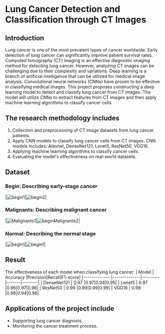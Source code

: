 # Lung Cancer Detection and Classification through CT Images
## Introduction
Lung cancer is one of the most prevalent types of cancer worldwide. Early detection of lung cancer can significantly improve patient survival rates. Computed tomography (CT) imaging is an effective diagnostic imaging method for detecting lung cancer. However, analyzing CT images can be challenging due to their complexity and variations.
Deep learning is a branch of artificial intelligence that can be utilized for medical image analysis. Convolutional neural networks (CNNs) have proven to be effective in classifying medical images.
This project proposes constructing a deep learning model to detect and classify lung cancer from CT images. The model will utilize CNNs to extract features from CT images and then apply machine learning algorithms to classify cancer cells.

## The research methodology includes
1. Collection and preprocessing of CT image datasets from lung cancer patients.
2. Apply CNN models to classify lung cancer cells from CT images. CNN models includes: Alexnet, DenseNet121, Lenet5, ResNet50, VGG16.
3. Applying machine learning algorithms to classify cancer cells.
4. Evaluating the model's effectiveness on real-world datasets.


## Dataset
### Begin: Describing early-stage cancer
|![begin1](/Data/begin/Bengin%20case%20(1).jpg)|![begin2](/Data/begin/Bengin%20case%20(2).jpg)|
### Malignants: Describing malignant cancer
|![Malignants1](/Data/malignants/Malignant%20case%20(1).jpg)|![beginMalignants2](/Data/malignants/Malignant%20case%20(10).jpg)|
### Normal: Describing the normal stage
|![begin1](/Data/normal/Normal%20case%20(1).jpg)|![begin1](/Data/normal/Normal%20case%20(10).jpg)|


## Result
The effectiveness of each model when classifying lung cancer:
| Model        | Accuracy  |Precision|Recall|F1-score|
|--------------|--------------|---------|-------|--------|
| DenseNet121  | 0.97         |0.97|0.94|0.95|
| Lenet5       | 0.97         |0.96|0.97|0.96|
| ResNet50     | 0.99         |0.99|0.99|0.99|
| VGG16        | 0.98         |0.98|0.94|0.96|


## Applications of the project include
* Supporting lung cancer diagnosis.
* Monitoring the cancer treatment process.
